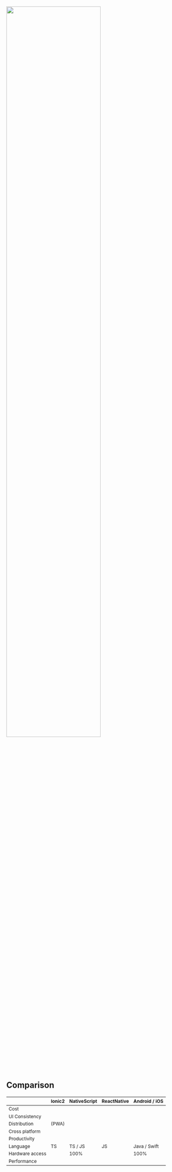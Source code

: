 <section>
    <img src="../../img/ionic-reactnative-nativescript.png" style="margin: 50px 0" width="70%" class="img-plain"/>
    <h1>Comparison</h1>
</section>

<section>
    <table style="zoom: 75%;">
        <thead>
            <tr>
                <th></th>
                <th>Ionic2</th>
                <th>NativeScript</th>
                <th>ReactNative</th>
                <th>Android / iOS</th>
            </tr>
        </thead>
        <tbody>
            <tr>
                <td>Cost</td>
                <td><i class="fa fa-check-square-o green" aria-hidden="true"></i></td>
                <td><i class="fa fa-check-square-o green" aria-hidden="true"></i></td>
                <td><i class="fa fa-check-square-o green" aria-hidden="true"></i></td>
                <td><i class="fa fa-square-o red" aria-hidden="true"></i></td>
            </tr>
            <tr>
                <td>UI Consistency</td>
                <td><i class="fa fa-check-square-o green" aria-hidden="true"></i></td>
                <td><i class="fa fa-check-square-o orange" aria-hidden="true"></i></td>
                <td><i class="fa fa-check-square-o orange" aria-hidden="true"></i></td>
                <td><i class="fa fa-check-square-o green" aria-hidden="true"></i></td>
            </tr>
            <tr>
                <td>Distribution</td>
                <td><i class="fa fa-check-square-o green" aria-hidden="true"></i> (PWA)</td>
                <td><i class="fa fa-check-square-o orange" aria-hidden="true"></i></td>
                <td><i class="fa fa-check-square-o orange" aria-hidden="true"></i></td>
                <td><i class="fa fa-check-square-o orange" aria-hidden="true"></i></td>
            </tr>
            <tr>
                <td>Cross platform</td>
                <td><i class="fa fa-check-square-o green" aria-hidden="true"></i></td>
                <td><i class="fa fa-check-square-o orange" aria-hidden="true"></i></td>
                <td><i class="fa fa-check-square-o orange" aria-hidden="true"></i></td>
                <td><i class="fa fa-square-o red" aria-hidden="true"></i></td>
            </tr>
            <tr>
                <td>Productivity</td>
                <td><i class="fa fa-check-square-o green" aria-hidden="true"></i></td>
                <td><i class="fa fa-check-square-o green" aria-hidden="true"></i></td>
                <td><i class="fa fa-check-square-o orange" aria-hidden="true"></i></td>
                <td><i class="fa fa-square-o red" aria-hidden="true"></i></td>
            </tr>
            <tr>
                <td>Language</td>
                <td>TS</td>
                <td>TS / JS</td>
                <td>JS</td>
                <td>Java / Swift</td>
            </tr>
            <tr>
                <td>Hardware access</td>
                <td><i class="fa fa-check-square-o orange" aria-hidden="true"></i></td>
                <td><i class="fa fa-check-square-o green" aria-hidden="true"></i> 100%</td>
                <td><i class="fa fa-check-square-o orange" aria-hidden="true"></i></td>
                <td><i class="fa fa-check-square-o green" aria-hidden="true"></i> 100%</td>
            </tr>
            <tr>
                <td>Performance</td>
                <td><i class="fa fa-check-square-o orange" aria-hidden="true"></i></td>
                <td><i class="fa fa-check-square-o green" aria-hidden="true"></i></td>
                <td><i class="fa fa-check-square-o green" aria-hidden="true"></i></td>
                <td><i class="fa fa-check-square-o green" aria-hidden="true"></i></td>
            </tr>
        </tbody>
    </table>
    <aside class="notes"></aside>
</section>


